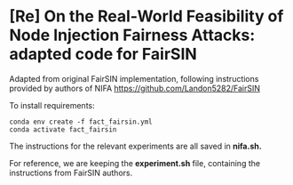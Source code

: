 # [Re] On the Real-World Feasibility of Node Injection Fairness Attacks: adapted code for FairSIN

Adapted from original FairSIN implementation, following instructions provided by authors of NIFA
https://github.com/Landon5282/FairSIN

To install requirements:
```shell
conda env create -f fact_fairsin.yml
conda activate fact_fairsin
```

The instructions for the relevant experiments are all saved in **nifa.sh.**

For reference, we are keeping the **experiment.sh** file, containing the instructions from FairSIN authors.
